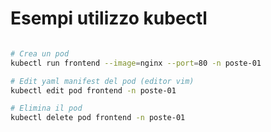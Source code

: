 # Esempi utilizzo kubectl

```bash

# Crea un pod
kubectl run frontend --image=nginx --port=80 -n poste-01

# Edit yaml manifest del pod (editor vim)
kubectl edit pod frontend -n poste-01

# Elimina il pod
kubectl delete pod frontend -n poste-01



```